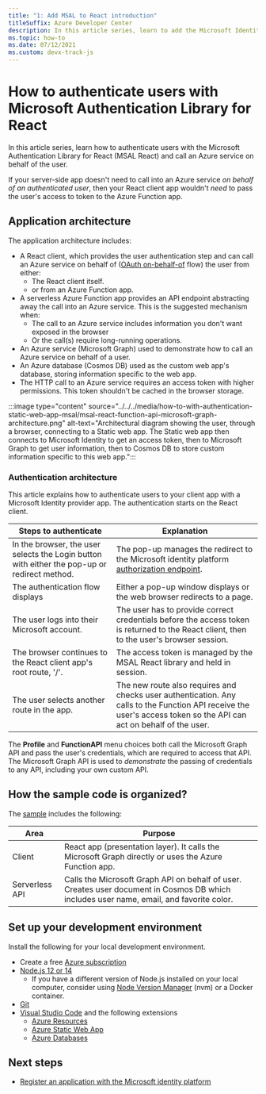 ```yaml
---
title: "1: Add MSAL to React introduction"
titleSuffix: Azure Developer Center
description: In this article series, learn to add the Microsoft Identity Provider SDK (MSAL.js) to a React client app, and integrate with an Azure Function API.
ms.topic: how-to
ms.date: 07/12/2021
ms.custom: devx-track-js
---
```


# How to authenticate users with Microsoft Authentication Library for React 

In this article series, learn how to authenticate users with the Microsoft Authentication Library for React (MSAL React) and call an Azure service on behalf of the user. 

If your server-side app doesn't need to call into an Azure service _on behalf of an authenticated user_,  then your React client app wouldn't _need_ to pass the user's access to token to the Azure Function app. 

## Application architecture

The application architecture includes:

* A React client, which provides the user authentication step and can call an Azure service on behalf of ([OAuth on-behalf-of](/azure/active-directory/develop/v2-oauth2-on-behalf-of-flow) flow) the user from either:
    * The React client itself.
    * or from an Azure Function app. 
* A serverless Azure Function app provides an API endpoint abstracting away the call into an Azure service. This is the suggested mechanism when:
  *  The call to an Azure service includes information you don't want exposed in the browser
  * Or the call(s) require long-running operations. 
* An Azure service (Microsoft Graph) used to demonstrate how to call an Azure service on behalf of a user. 
* An Azure database (Cosmos DB) used as the custom web app's database, storing information specific to the web app.
* The HTTP call to an Azure service requires an access token with higher permissions. This token shouldn't be cached in the browser storage.

:::image type="content" source="../../../media/how-to-with-authentication-static-web-app-msal/msal-react-function-api-microsoft-graph-architecture.png" alt-text="Architectural diagram showing the user, through a browser, connecting to a Static web app. The Static web app then connects to Microsoft Identity to get an access token, then to Microsoft Graph to get user information, then to Cosmos DB to store custom information specific to this web app.":::

### Authentication architecture

This article explains how to authenticate users to your client app with a Microsoft Identity provider app. The authentication starts on the React client.

|Steps to authenticate|Explanation|
|--|--|
|In the browser, the user selects the Login button with either the pop-up or redirect method.|The pop-up manages the redirect to the Microsoft identity platform [authorization endpoint](/azure/active-directory/develop/v2-oauth2-auth-code-flow#request-an-authorization-code). 
|The authentication flow displays|Either a pop-up window displays or the web browser redirects to a page. |
|The user logs into their Microsoft account.|The user has to provide correct credentials before the access token is returned to the React client, then to the user's browser session.|
|The browser continues to the React client app's root route, '/'.|The access token is managed by the MSAL React library and held in session.|
|The user selects another route in the app.| The new route also requires and checks user authentication. Any calls to the Function API receive the user's access token so the API can act on behalf of the user.|

The **Profile** and **FunctionAPI** menu choices both call the Microsoft Graph API and pass the user's credentials, which are required to access that API. The Microsoft Graph API is used to *demonstrate* the passing of credentials to any API, including your own custom API. 

## How the sample code is organized?

The [sample](https://github.com/Azure-Samples/ms-identity-javascript-react-tutorial/tree/main/4-Deployment/2-deploy-static) includes the following:

|Area|Purpose|
|--|--|
|Client|React app (presentation layer). It calls the Microsoft Graph directly or uses the Azure Function app. |
|Serverless API|Calls the Microsoft Graph API on behalf of user. Creates user document in Cosmos DB which includes user name, email, and favorite color. |

## Set up your development environment

Install the following for your local development environment.

- Create a free [Azure subscription](https://azure.microsoft.com/free/)
- [Node.js 12 or 14](https://nodejs.org/en/download)
    - If you have a different version of Node.js installed on your local computer, consider using [Node Version Manager](https://github.com/nvm-sh/nvm) (nvm) or a Docker container.  
- [Git](https://git-scm.com/downloads)
- [Visual Studio Code](https://code.visualstudio.com/) and the following extensions
    - [Azure Resources](https://marketplace.visualstudio.com/items?itemName=ms-azuretools.vscode-azureresourcegroups)
    - [Azure Static Web App](https://marketplace.visualstudio.com/items?itemName=ms-azuretools.vscode-azurestaticwebapps) 
    - [Azure Databases](https://marketplace.visualstudio.com/items?itemName=ms-azuretools.vscode-cosmosdb)

## Next steps

* [Register an application with the Microsoft identity platform](register-application-with-identity.md)
